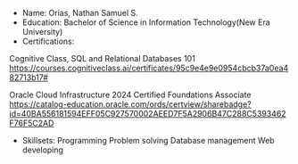 - Name:
  Orias, Nathan Samuel S.
- Education:
  Bachelor of Science in Information Technology(New Era University)
- Certifications:
  
Cognitive Class, SQL and Relational Databases 101
https://courses.cognitiveclass.ai/certificates/95c9e4e9e0954cbcb37a0ea482713b17#
  
Oracle Cloud Infrastructure 2024 Certified Foundations Associate
https://catalog-education.oracle.com/ords/certview/sharebadge?id=40BA556181594EFF05C927570002AEED7F5A2906B47C288C5393462F76F5C2AD

- Skillsets:
  Programming
  Problem solving
  Database management
  Web developing
 

